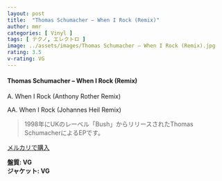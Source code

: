 ```yaml
---
layout: post
title:  "Thomas Schumacher – When I Rock (Remix)"
author: mmr
categories: [ Vinyl ]
tags: [ テクノ, エレクトロ ]
image: ../assets/images/Thomas Schumacher – When I Rock (Remix).jpg
rating: 3.5
v-rating: VG
---
```


#### Thomas Schumacher – When I Rock (Remix)

A. When I Rock (Anthony Rother Remix)

AA. When I Rock (Johannes Heil Remix)

> 1998年にUKのレーベル「Bush」からリリースされたThomas SchumacherによるEPです。


[メルカリで購入](https://jp.mercari.com/item/m24258262929)

<div class="mt-4 mb-4 d-flex align-items-center">
<strong class="mr-1">盤質: VG</strong>
</div>
<div class="mt-4 mb-4 d-flex align-items-center">
<strong class="mr-1">ジャケット: VG</strong>
</div>
